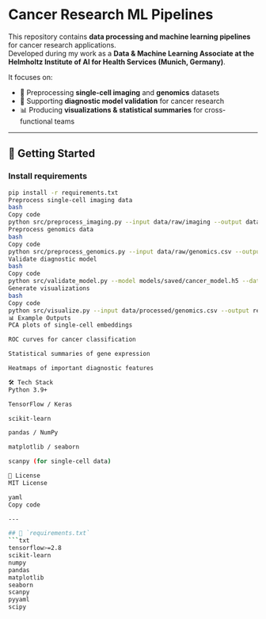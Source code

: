# Cancer Research ML Pipelines

This repository contains **data processing and machine learning pipelines** for cancer research applications.  
Developed during my work as a **Data & Machine Learning Associate at the Helmholtz Institute of AI for Health Services (Munich, Germany)**.  

It focuses on:
- 🧬 Preprocessing **single-cell imaging** and **genomics** datasets  
- 🤖 Supporting **diagnostic model validation** for cancer research  
- 📊 Producing **visualizations & statistical summaries** for cross-functional teams  

---

## 🚀 Getting Started

### Install requirements
```bash
pip install -r requirements.txt
Preprocess single-cell imaging data
bash
Copy code
python src/preprocess_imaging.py --input data/raw/imaging --output data/processed/imaging
Preprocess genomics data
bash
Copy code
python src/preprocess_genomics.py --input data/raw/genomics.csv --output data/processed/genomics.csv
Validate diagnostic model
bash
Copy code
python src/validate_model.py --model models/saved/cancer_model.h5 --data data/processed/genomics.csv
Generate visualizations
bash
Copy code
python src/visualize.py --input data/processed/genomics.csv --output reports/
📊 Example Outputs
PCA plots of single-cell embeddings

ROC curves for cancer classification

Statistical summaries of gene expression

Heatmaps of important diagnostic features

🛠️ Tech Stack
Python 3.9+

TensorFlow / Keras

scikit-learn

pandas / NumPy

matplotlib / seaborn

scanpy (for single-cell data)

📜 License
MIT License

yaml
Copy code

---

## 🔹 `requirements.txt`
```txt
tensorflow>=2.8
scikit-learn
numpy
pandas
matplotlib
seaborn
scanpy
pyyaml
scipy
